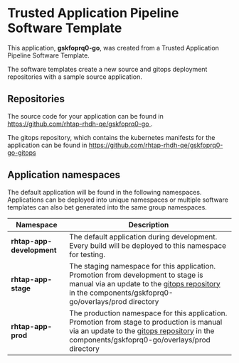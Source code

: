 # Trusted Application Pipeline Software Template

This application, **gskfoprq0-go**, was created from a Trusted Application Pipeline Software Template.

The software templates create a new source and gitops deployment repositories with a sample source application. 

## Repositories

The source code for your application can be found in [https://github.com/rhtap-rhdh-qe/gskfoprq0-go ](https://github.com/rhtap-rhdh-qe/gskfoprq0-go ).
 
The gitops repository, which contains the kubernetes manifests for the application can be found in 
[https://github.com/rhtap-rhdh-qe/gskfoprq0-go-gitops ](https://github.com/rhtap-rhdh-qe/gskfoprq0-go-gitops ) 

## Application namespaces 

The default application will be found in the following namespaces. Applications can be deployed into unique namespaces or multiple software templates can also bet generated into the same group namespaces.  

|  Namespace   |  Description   |  
| -------- | -------- |   
| **rhtap-app-development** | The default application during development. Every build will be deployed to this namespace for testing. | 
| **rhtap-app-stage** | The staging namespace for this application. Promotion from development to stage is manual via an update to the [gitops repository](https://github.com/rhtap-rhdh-qe/gskfoprq0-go-gitops ) in the components/gskfoprq0-go/overlays/prod directory |  
| **rhtap-app-prod** | The production namespace for this application. Promotion from stage to production is manual via an update to the [gitops repository](https://github.com/rhtap-rhdh-qe/gskfoprq0-go-gitops ) in the components/gskfoprq0-go/overlays/prod directory | 